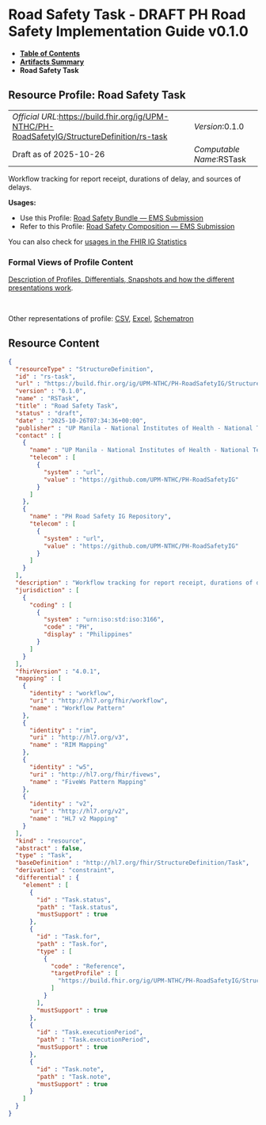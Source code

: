 # Road Safety Task - DRAFT PH Road Safety Implementation Guide v0.1.0

* [**Table of Contents**](toc.md)
* [**Artifacts Summary**](artifacts.md)
* **Road Safety Task**

## Resource Profile: Road Safety Task 

| | |
| :--- | :--- |
| *Official URL*:https://build.fhir.org/ig/UPM-NTHC/PH-RoadSafetyIG/StructureDefinition/rs-task | *Version*:0.1.0 |
| Draft as of 2025-10-26 | *Computable Name*:RSTask |

 
Workflow tracking for report receipt, durations of delay, and sources of delays. 

**Usages:**

* Use this Profile: [Road Safety Bundle — EMS Submission](StructureDefinition-rs-bundle-ems.md)
* Refer to this Profile: [Road Safety Composition — EMS Submission](StructureDefinition-rs-composition-ems.md)

You can also check for [usages in the FHIR IG Statistics](https://packages2.fhir.org/xig/example.fhir.ph.roadsafety|current/StructureDefinition/rs-task)

### Formal Views of Profile Content

 [Description of Profiles, Differentials, Snapshots and how the different presentations work](http://build.fhir.org/ig/FHIR/ig-guidance/readingIgs.html#structure-definitions). 

 

Other representations of profile: [CSV](StructureDefinition-rs-task.csv), [Excel](StructureDefinition-rs-task.xlsx), [Schematron](StructureDefinition-rs-task.sch) 



## Resource Content

```json
{
  "resourceType" : "StructureDefinition",
  "id" : "rs-task",
  "url" : "https://build.fhir.org/ig/UPM-NTHC/PH-RoadSafetyIG/StructureDefinition/rs-task",
  "version" : "0.1.0",
  "name" : "RSTask",
  "title" : "Road Safety Task",
  "status" : "draft",
  "date" : "2025-10-26T07:34:36+00:00",
  "publisher" : "UP Manila - National Institutes of Health - National Telehealth Center",
  "contact" : [
    {
      "name" : "UP Manila - National Institutes of Health - National Telehealth Center",
      "telecom" : [
        {
          "system" : "url",
          "value" : "https://github.com/UPM-NTHC/PH-RoadSafetyIG"
        }
      ]
    },
    {
      "name" : "PH Road Safety IG Repository",
      "telecom" : [
        {
          "system" : "url",
          "value" : "https://github.com/UPM-NTHC/PH-RoadSafetyIG"
        }
      ]
    }
  ],
  "description" : "Workflow tracking for report receipt, durations of delay, and sources of delays.",
  "jurisdiction" : [
    {
      "coding" : [
        {
          "system" : "urn:iso:std:iso:3166",
          "code" : "PH",
          "display" : "Philippines"
        }
      ]
    }
  ],
  "fhirVersion" : "4.0.1",
  "mapping" : [
    {
      "identity" : "workflow",
      "uri" : "http://hl7.org/fhir/workflow",
      "name" : "Workflow Pattern"
    },
    {
      "identity" : "rim",
      "uri" : "http://hl7.org/v3",
      "name" : "RIM Mapping"
    },
    {
      "identity" : "w5",
      "uri" : "http://hl7.org/fhir/fivews",
      "name" : "FiveWs Pattern Mapping"
    },
    {
      "identity" : "v2",
      "uri" : "http://hl7.org/v2",
      "name" : "HL7 v2 Mapping"
    }
  ],
  "kind" : "resource",
  "abstract" : false,
  "type" : "Task",
  "baseDefinition" : "http://hl7.org/fhir/StructureDefinition/Task",
  "derivation" : "constraint",
  "differential" : {
    "element" : [
      {
        "id" : "Task.status",
        "path" : "Task.status",
        "mustSupport" : true
      },
      {
        "id" : "Task.for",
        "path" : "Task.for",
        "type" : [
          {
            "code" : "Reference",
            "targetProfile" : [
              "https://build.fhir.org/ig/UPM-NTHC/PH-RoadSafetyIG/StructureDefinition/rs-patient"
            ]
          }
        ],
        "mustSupport" : true
      },
      {
        "id" : "Task.executionPeriod",
        "path" : "Task.executionPeriod",
        "mustSupport" : true
      },
      {
        "id" : "Task.note",
        "path" : "Task.note",
        "mustSupport" : true
      }
    ]
  }
}

```
